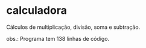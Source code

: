 # calculadora

Cálculos de multiplicação, divisão, soma e subtração.

obs.: Programa tem 138 linhas de código.
